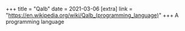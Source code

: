 +++
title = "Qalb"
date = 2021-03-06
[extra]
link = "https://en.wikipedia.org/wiki/Qalb_(programming_language)"
+++
A programming language


